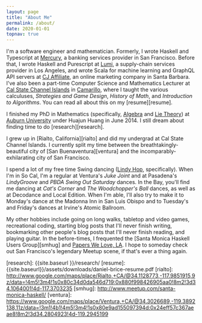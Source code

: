 ```yaml
---
layout: page
title: "About Me"
permalink: /about/
date: 2020-01-01
topnav: true
---
```


I'm a software engineer and mathematician. Formerly, I wrote Haskell and Typescript at [Mercury][mercury], a banking services provider in San Francisco. Before that, I wrote Haskell and Purescript at [Lumi][lumi], a supply-chain services provider in Los Angeles, and wrote Scala for machine learning and GraphQL API servers at [CJ Affiliate][cj], an online marketing company in Santa Barbara. I've also been a part-time Computer Science and Mathematics Lecturer at [Cal State Channel Islands][ci] in [Camarillo][camarillo], where I taught the various calculuses, _Strategies and Game Design_, _History of Math_, and _Introduction to Algorithms_. You can read all about this on my [resume][resume].

I finished my PhD in Mathematics (specifically, [Algebra][algebra] and [Lie Theory][lie-theory]) at [Auburn University][auburn] under Huajun Huang in June 2014. I still dream about finding time to do [research][research].

I grew up in [Rialto, California][rialto] and did my undergrad at Cal State Channel Islands. I currently split my time between the breathtakingly-beautiful city of [San Buenaventura][ventura] and the incomparably-exhilarating city of San Francisco.

I spend a lot of my free time Swing dancing ([Lindy Hop][lindy], specifically). When I'm in So Cal, I'm a regular at Ventura's _Juke Joint_ and at Pasadena's _LindyGroove_ and _PBDA Swing Out Saturday_ dances. In the Bay, you'll find me dancing at _Cat's Corner_ and _The Woodchopper's Ball_ dances, as well as at Decodance and Local Edition. When I'm able, I'll also try to make it to Monday's dance at the Madonna Inn in San Luis Obispo and to Tuesday's and Friday's dances at Irvine's Atomic Ballroom.

My other hobbies include going on long walks, tabletop and video games, recreational coding, starting blog posts that I'll never finish writing, bookmarking other people's blog posts that I'll never finish reading, and playing guitar. In the before-times, I frequented the [Santa Monica Haskell Users Group][smhug] and [Papers We Love, LA][papers-la]. I hope to someday check out San Francisco's legendary Meetup scene, if that's ever a thing again.

  [algebra]: http://en.wikipedia.org/wiki/Algebra#Abstract_algebra
  [auburn]: http://auburn.edu
  [camarillo]: http://www.google.com/maps/place/Camarillo,+CA/@34.236681,-118.9901195,9z/data=!4m5!3m4!1s0x80e836108f4494bb:0x6e59410f8a656ce7!8m2!3d34.2163937!4d-119.0376023
  [ci]: https://math.csuci.edu/
  [cj]: https://engineering.cj.com/
  [lie-theory]: http://en.wikipedia.org/wiki/Lie_theory
  [lindy]: https://www.youtube.com/watch?v=Salo3ssVxAU
  [lumi]: https://www.lumi.com/blog
  [mercury]: https://mercury.com/
  [papers-la]: http://www.meetup.com/Papers-We-Love-LA/
  [research]: {{site.baseurl }}/research/
  [resume]: {{site.baseurl}}/assets/downloads/daniel-brice-resume.pdf
  [rialto]: http://www.google.com/maps/place/Rialto,+CA/@34.1128773,-117.9851915,9z/data=!4m5!3m4!1s0x80c34d0da546d719:0x880f998426905aa0!8m2!3d34.1064001!4d-117.3703235
  [smhug]: http://www.meetup.com/santa-monica-haskell/
  [ventura]: https://www.google.com/maps/place/Ventura,+CA/@34.3026689,-119.3892138,11z/data=!3m1!4b1!4m5!3m4!1s0x80e9ad155097394d:0x24eff57c367aeae8!8m2!3d34.2804923!4d-119.2945199
